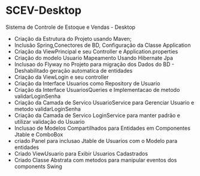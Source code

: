 # SCEV-Desktop
Sistema de Controle de Estoque e Vendas - Desktop

* Criação da Estrutura do Projeto usando Maven;
* Inclusão Spring,Conectores de BD, Configuração da Classe Application
* Criação da ViewPrincipal e seu Controller e Application.properties
* Criação do modelo Usuario Mapeamento Usando Hibernate Jpa
* Inclusao do Flyway no Projeto para migração dos Dados do BD - Deshabilitado geração automatica de entidades
* Criação da ViewLogin e seu controller
* Criação da Interface  Usuarios como Repository de Usuario 
* Criação da Interface UsuariosQueries e Implementacao de metodo  validarLoginSenha
* Criação da Camada de Servico UsuarioService para Gerenciar Usuario e metodo validarLoginSenha
* Criação da Camada de Servico LoginService para manter padrão e utilizar validação do Usuario
* Inclusao de Modelos Compartilhados para Entidades em Componentes Jtable e ComboBox
* criado Panel para inclusao Jtable de Usuarios com o Modelo para entidades
* Criado ViewUsuario para Exibir Usuarios Cadastrados
* Criado Classe Abstrata com metodos para manipular eventos dos components Swing